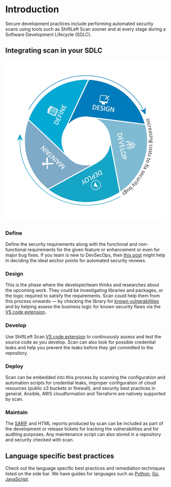 # Introduction

Secure development practices include performing automated security scans using tools such as ShiftLeft Scan sooner and at every stage during a Software Development Lifecycle (SDLC).

## Integrating scan in your SDLC

![SDLC](images/SDLC.jpg)

### Define

Define the security requirements along with the functional and non-functional requirements for the given feature or enhancement or even for major bug fixes. If you team is new to DevSecOps, then [this post](https://blog.shiftleft.io/dev-sec-ops-devsecops-5d05e3516e00) might help in deciding the ideal anchor points for automated security reviews.

### Design

This is the phase where the developer/team thinks and researches about the upcoming work. They could be investigating libraries and packages, or the logic required to satisfy the requirements. Scan could help them from this process onwards — by checking the library for [known vulnerabilities](../getting-started/README.md) and by helping assess the business logic for known security flaws via the [VS code extension](../integrations/vscode.md).

### Develop

Use ShiftLeft Scan [VS code extension](../integrations/vscode.md) to continuously assess and test the source code as you develop. Scan can also look for possible credential leaks and help you prevent the leaks before they get committed to the repository.

### Deploy

Scan can be embedded into this process by scanning the configuration and automation scripts for credential leaks, improper configuration of cloud resources (public s3 buckets or firewall), and security best practices in general. Ansible, AWS cloudformation and Terraform are natively supported by scan.

### Maintain

The [SARIF](../integrations/sarif.md) and HTML reports produced by scan can be included as part of the development or release tickets for tracking the vulnerabilities and for auditing purposes. Any maintenance script can also stored in a repository and security checked with scan.

## Language specific best practices

Check out the language specific best practices and remediation techniques listed on the side bar. We have guides for languages such as [Python](python.md), [Go](go.md), [JavaScript](javascript.md).
